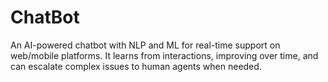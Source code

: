 # ChatBot
An AI-powered chatbot with NLP and ML for real-time support on web/mobile platforms. It learns from interactions, improving over time, and can escalate complex issues to human agents when needed.
